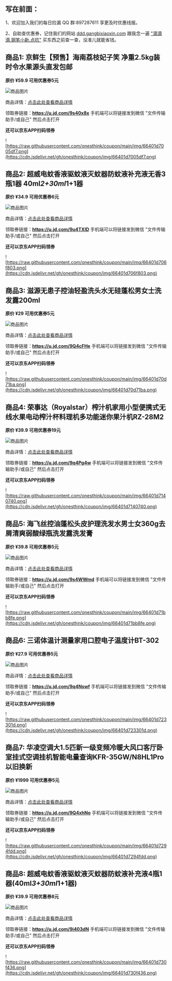 ## 写在前面：

1、欢迎加入我们的每日捡漏 QQ 群:897287611 享更及时优惠线报。

2、自助查优惠券，记住我们的网站 [ddd.gangbixiaoxin.com](https://ddd.gangbixiaoxin.com) 跟我念一遍 ["滴滴滴.钢笔小新.点抗"](https://ddd.gangbixiaoxin.com) 买东西之前查一查，没准儿就能省钱。

## 商品1: 京鲜生【预售】海南荔枝妃子笑 净重2.5kg装 时令水果源头直发包邮

**原价 ¥59.9 可用优惠券5元**

![商品图片](http://img14.360buyimg.com/n1/jfs/t1/221348/38/39525/250338/66306bf1F6a372060/e80e88a7a72e90c6.jpg)

商品详情：[点击此处查看商品详情](https://union-click.jd.com/jdc?e=1003156031&amp;p=JF8BARUJK1olXwMEUFZZCU0fBl8IGloUXw4CVFdaDkwnRzBQRQQlBENHFRxWFlVPRjtUBABAQlRcCEBdCUoWAWcIG1ISWwEdDRsBVXtQHRRXUyJmWGNlTiZecgBiAw5beSNlUQoyVW5eCUsQCmkPHVIQbQdSVQ5cWEpHAl8IG2tXM0RbFhUcSnsWM28OG18QWwAFXFtYDEknA2cPK4y45dOI5YvVsZ-Ji7ixvI6c4dKc3G5tOEgnA24JGVsRWgcAVG5tCHsUMzFmGggSWFIDUFkzVQ0URGpSQFt7VQcGUl1ZD0wnAW4JGVklbTZhUwQAVTZEQTJ6TCVMWXV9Kl8eaU1vUWxmGSV0J1Z2IzY8fxxuYjZ6Wg9DbQYy)

领取券链接：**https://u.jd.com/9s40x8x** 手机端可以将链接发到微信 "文件传输助手/或自己" 然后点击打开

**还可以京东APP扫码领券**

![https://raw.githubusercontent.com/onesthink/coupon/main/img/66401d7005df7.png](https://cdn.jsdelivr.net/gh/onesthink/coupon/img/66401d7005df7.png)

## 商品2: 超威电蚊香液驱蚊液灭蚊器防蚊液补充液无香3瓶1器 40ml*2+30ml*1+1器

**原价 ¥34.9 可用优惠券6元**

![商品图片](http://img14.360buyimg.com/n1/jfs/t1/95169/39/43897/151685/662e0732F2bbe4bf9/88edb61c4953771a.jpg)

商品详情：[点击此处查看商品详情](https://union-click.jd.com/jdc?e=1003156031&amp;p=JF8BARgJK1olXwMEUFtVCkMQBF8IGloUXQcCVFlaAUsnRzBQRQQlBENHFRxWFlVPRjtUBABAQlRcCEBdCUoWA24IG1wSVAYdDRsBVXtgW2x4S1NvHmUABAgeVE9AGRAOWARTUQoyVW5eCUsQCmkPHVIQbQdSVQ5cWEpHAl8IG2tDMwYDVV9dCUoTAWk4GmsVWwYGUVhbAU8QBG4OK1sdWjbV-eaIgvrCi9bchdPC5KHX3eKJlsMnM18LK1sUXAQCUFlcCksnM284GGtLMwdRUlZeXRsQbTJOGBwcXVlSOlldDUwfC2w4GVoUXwQyZG4qAT1iBW5xEzJ2KFZZKDwHbkhXfxJ8Ry97X2FxPSobADRVCmt1X1hoB04CZF5t)

领取券链接：**https://u.jd.com/9u4TXlD** 手机端可以将链接发到微信 "文件传输助手/或自己" 然后点击打开

**还可以京东APP扫码领券**

![https://raw.githubusercontent.com/onesthink/coupon/main/img/66401d706f803.png](https://cdn.jsdelivr.net/gh/onesthink/coupon/img/66401d706f803.png)

## 商品3: 滋源无患子控油轻盈洗头水无硅蓬松男女士洗发露200ml

**原价 ¥29 可用优惠券5元**

![商品图片](http://img14.360buyimg.com/n1/jfs/t1/229824/22/15718/60742/66309704F2f280104/b645295f4080251d.jpg)

商品详情：[点击此处查看商品详情](https://union-click.jd.com/jdc?e=1003156031&amp;p=JF8BASYJK1olXwMEUF9eCkoTCl8IGloUXQ8EUlheAUonRzBQRQQlBENHFRxWFlVPRjtUBABAQlRcCEBdCUoWA2YOHV0WVAcdDRsBVXtwQBJNZB1WWWZBLi47VS5JBxVTbgVDUQoyVW5eCUsQCmkPHVIQbQdSVQ5cWEpHAl8IG2tXM9KK2orbp52onbqDsI2w2dKe9Yr5v5-sk18JK1sTXQIHUlhUDEMQBm84G1MSbdGv7IvXuZ6furuWk4ys-tOL6IrDgHsnM2w4G1oUXwYGU19fCHsnA18LKwV7XFUEV1dYARh5XikLXFIXFl1sU15YCkMfB18KGloXXzYyZCMkXjJiaiZzYxkWAg9JHSYafQITazUKbzUXIUZWVTgWeCsVADJuaCtKJX4yVG4)

领取券链接：**https://u.jd.com/9Q4cFHe** 手机端可以将链接发到微信 "文件传输助手/或自己" 然后点击打开

**还可以京东APP扫码领券**

![https://raw.githubusercontent.com/onesthink/coupon/main/img/66401d70d71ba.png](https://cdn.jsdelivr.net/gh/onesthink/coupon/img/66401d70d71ba.png)

## 商品4: 荣事达（Royalstar）榨汁机家用小型便携式无线水果电动榨汁杯料理机多功能迷你果汁机RZ-28M2

**原价 ¥39.9 可用优惠券19元**

![商品图片](http://img14.360buyimg.com/n1/jfs/t1/108976/5/49909/115083/662c618dF351b3f7b/e29461fe9c537474.jpg)

商品详情：[点击此处查看商品详情](https://union-click.jd.com/jdc?e=1003156031&amp;p=JF8BARkJK1olXwMEUV1YD04VBF8IGloUWAICVl5VAEInRzBQRQQlBENHFRxWFlVPRjtUBABAQlRcCEBdCUoWBmsIGVsdVQ8dDRsBVXtefjgBZS5dVGR3FAwbYQJWVhQBfQdlUQoyVW5eCUsQCmkPHVIQbQdSVQ5cWEpHAl8IG2tDMwYDVV9cCUgVBWg4GmsVWwYGUVhbAUwXBWkPK1sdWjbV-eaIgvrCi9bchdPC5KHX3eKJlsMnM18LK1sUXAQCUFlcCksnM284GGtLMwdRU1tVCUJFbTJOGBwcWVpAOlZcDEIfB2YOK1kUXAQAZG5tXBxxUzJ7GwNgB2FcMlYEYUpQRh91GBJyMwRDBDY0ThZiSy9tGgNXPGFRN25dOA)

领取券链接：**https://u.jd.com/9q4Pg4w** 手机端可以将链接发到微信 "文件传输助手/或自己" 然后点击打开

**还可以京东APP扫码领券**

![https://raw.githubusercontent.com/onesthink/coupon/main/img/66401d7140740.png](https://cdn.jsdelivr.net/gh/onesthink/coupon/img/66401d7140740.png)

## 商品5: 海飞丝控油蓬松头皮护理洗发水男士女360g去屑清爽弱酸绿瓶洗发露洗发膏

**原价 ¥39.8 可用优惠券5元**

![商品图片](http://img14.360buyimg.com/n1/jfs/t1/249161/21/8337/80584/6639d557Fd77ca816/2951309ca3caf4e2.jpg)

商品详情：[点击此处查看商品详情](https://union-click.jd.com/jdc?e=1003156031&amp;p=JF8BARMJK1olXwQBXVpVDEIeA18IGloUWA8LUFZYD00nRzBQRQQlBENHFRxWFlVPRjtUBABAQlRcCEBdCUoWBmYBH1MQWgAdDRsBVXsQZDt7Rh9xP2R5U189ChwfRTRsYAlDUQoyVW5eCUsQCmkPHVIQbQdSVQ5cWEpHAl8IG2tGM19QDxsHOEonA2kIH14TWw8FVl9aDXsXC2g4zPatiIyzgdbk3NWf1NavztKpiZiKZG5tC3sXAm4KG18SXAQCZG5dOEgnXQEJSF5CWAZSBzAATkhQCmhURTUSXgcDVlZdOEkWAm0KK2slFVRiVTUccx1tRyhNRBhFP1BlATUdQQlubW1eQiVBPH4LEwQ_ej8XewZsZWsVbQ)

领取券链接：**https://u.jd.com/9s4WWmd** 手机端可以将链接发到微信 "文件传输助手/或自己" 然后点击打开

**还可以京东APP扫码领券**

![https://raw.githubusercontent.com/onesthink/coupon/main/img/66401d71bb8fe.png](https://cdn.jsdelivr.net/gh/onesthink/coupon/img/66401d71bb8fe.png)

## 商品6: 三诺体温计测量家用口腔电子温度计BT-302

**原价 ¥27.9 可用优惠券5元**

![商品图片](http://img14.360buyimg.com/n1/jfs/t1/245417/9/8967/55012/663dc640Fa7e0750e/3bc8420935e9c2ca.jpg)

商品详情：[点击此处查看商品详情](https://union-click.jd.com/jdc?e=1003156031&amp;p=JF8BAR4JK1olXwMEUFdUAE4WB18IGloUXAMDUVlbAU8nRzBQRQQlBENHFRxWFlVPRjtUBABAQlRcCEBdCUoWAmoJHlwTVAIdDRsBVXtsRB1-aBtyGGZFFD0HQEtjWxRMRFtTUQoyVW5eCUsQCmkPHVIQbQdSVQ5cWEpHAl8IG2tXM9OL7IfDg5KHsrmKvI6fxgYyVW5dDksTBmkOElwSWwcAZF5VD3vArtfdkerA1b_WytaKsezCitPchdMlbTYBZF5cCUkXB2gJGVslbQYyV24DZkpEBWxcSF8QM1tEVxlUABxJbWgIHl8RVAcyVl9cCkknM18PcDxzXUIKDh0KczZkWBd7eiZxHE8KMx4zSg1DdzJdWjsRI1V4LBwCYz5iM284)

领取券链接：**https://u.jd.com/9q4Nswf** 手机端可以将链接发到微信 "文件传输助手/或自己" 然后点击打开

**还可以京东APP扫码领券**

![https://raw.githubusercontent.com/onesthink/coupon/main/img/66401d723301d.png](https://cdn.jsdelivr.net/gh/onesthink/coupon/img/66401d723301d.png)

## 商品7: 华凌空调大1.5匹新一级变频冷暖大风口客厅卧室挂式空调挂机智能电量查询KFR-35GW/N8HL1Pro以旧换新

**原价 ¥1999 可用优惠券5元**

![商品图片](http://img14.360buyimg.com/n1/jfs/t1/232091/26/17874/155710/663f4f12F057c98ae/8daabb8c09f9de11.jpg)

商品详情：[点击此处查看商品详情](https://union-click.jd.com/jdc?e=1003156031&amp;p=JF8BAQ8JK1olXDYCVV9cDUsQAGsMHFMlGVlaCgFtUQ5SQi0DBUVNGFJeSwUIFxlJX3EIGloUWAYFV1pZD0MIWipURmtoWWFdJ1sEbS5qUxkSHyUWC1JGJA49BEcnAl8LGlsSVAAFUldYOEpHAj8JS1pFXDYCVG4LZksWAm4IGVsXWgUyVW5dDksTBmkOHFkXXwQKZF5VD3vArtfdkerA1b_WytaKsezCitPchdMlbTYBZF5cCUkXB2gJGVslbQYyV24DZkpEBGlaHgkWM1tEVxlfAB5BbWgIElMXVAEyVl9cCkknM19pZVhOKF8GIgEAeg8XRgZxTQlCK3oDDFozCj90cy5xXTtAWl5CUwYLdkxKM284)

领取券链接：**https://u.jd.com/9Q4xhNo** 手机端可以将链接发到微信 "文件传输助手/或自己" 然后点击打开

**还可以京东APP扫码领券**

![https://raw.githubusercontent.com/onesthink/coupon/main/img/66401d7294fdd.png](https://cdn.jsdelivr.net/gh/onesthink/coupon/img/66401d7294fdd.png)

## 商品8: 超威电蚊香液驱蚊液灭蚊器防蚊液补充液4瓶1器(40ml*3+30ml*1+1器)

**原价 ¥39.9 可用优惠券8元**

![商品图片](http://img14.360buyimg.com/n1/jfs/t1/194656/30/44791/161289/662e072dFf2d8f53d/50b72afeecb623cf.jpg)

商品详情：[点击此处查看商品详情](https://union-click.jd.com/jdc?e=1003156031&amp;p=JF8BARkJK1olXwMEUFtbDkMTAF8IGloUXQAFVFlZC0InRzBQRQQlBENHFRxWFlVPRjtUBABAQlRcCEBdCUoWA2kPG1wRXg8dDRsBVXt_WhBuQD8VBGRHIjg1Uj90Bg5RXyZ1UQoyVW5eCUsQCmkPHVIQbQdSVQ5cWEpHAl8IG2tDMwYDVV9dCUoTAWk4GmsVWwYGUVhbAU0XAm4OK1sdWjbV-eaIgvrCi9bchdPC5KHX3eKJlsMnM18LK1sUXAQCUFlcCksnM284GGtLMwdRU1tUCEsVbTJOGBwcD0ULOlZcD0MSBGcNK1kUXAQAZG5tYBhUCgZbTh5SOnpZLQomSAxNATMMQh5DMwQKVAkEbi5nCwZLaF4RLQFfCW5dOA)

领取券链接：**https://u.jd.com/9i403dN** 手机端可以将链接发到微信 "文件传输助手/或自己" 然后点击打开

**还可以京东APP扫码领券**

![https://raw.githubusercontent.com/onesthink/coupon/main/img/66401d730f436.png](https://cdn.jsdelivr.net/gh/onesthink/coupon/img/66401d730f436.png)

